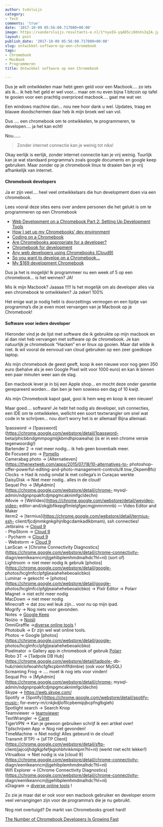 ```yaml
---
author: tvdsluijs
category:
- Tech
comments: 'true'
date: '2017-10-09 05:56:00.717000+00:00'
image: https://vandersluijs.resultants-e.nl/1*nyoIG-yq4D5ci0dnXsIqIA.jpeg
layout: post
publish_date: '2017-10-09 05:56:00.717000+00:00'
slug: ontwikkel-software-op-een-chromebook
tags:
- Chromebook
- MacBook
- Programmeren
title: Ontwikkel software op een Chromebook

---
```

Dus je wilt ontwikkelen maar hebt geen geld voor een Macbook…. zo iets als ik…
ik heb het geld er wel voor… maar om nu even bijna 1 bitcoin op tafel te
gooien voor een prachtig overpriced macbook…. gaat me wat ver.

Een windows machine dan… nou nee hoor dank u wel. Updates, traag en blauwe
doodschermen daar heb ik mijn broek wel van vol.

Dus …. een chromebook om te ontwikkelen, te programmeren, te developen…. ja
het kan echt!

Nou……

> Zonder internet connectie kan je weinig tot niks!

Okay eerlijk is eerlijk, zonder internet connectie kan je vrij weinig.
Tuurlijk kan je wat standaard programma’s zoals google documents en google
keep gebruiken. Maar zonder op je chromebook linux te draaien ben je vrij
afhankelijk van internet.

#### Chromebook developers

Ja er zijn veel…. heel veel ontwikkelaars die hun development doen via een
chromebook.

Lees vooral deze sites eens over andere personen die het gelukt is om te
programmeren op een Chromebook

  * [Web Development on a Chromebook Part 2: Setting Up Development Tools](https://www.stuarthealey.com/web-development-on-a-chromebook-part-2-setting-up-development-tools/index.html)
  * [How I set up my Chromebooks’ dev environment](https://gist.github.com/rachelmyers/d7023ef34e58fe925f9c)
  * [Coding on a Chromebook](https://headmelted.com/coding-on-a-chromebook-84335cce96c8)
  * [Are Chromebooks appropriate for a developer?](https://www.quora.com/Are-Chromebooks-appropriate-for-a-developer-If-yes-which-one)
  * [Chromebook for development](https://teamtreehouse.com/community/chromebook-for-development)
  * [Any web developers using Chromebooks (Cloud9)](https://www.reddit.com/r/chromeos/comments/45u6l5/any_web_developers_using_chromebooks_cloud9/)
  * [So you want to develop on a Chromebook…](http://www.techrepublic.com/article/so-you-want-to-develop-on-a-chromebook/)
  * [My $169 development Chromebook](https://blog.lessonslearned.org/building-a-more-secure-development-chromebook/)

Dus ja het is mogelijk! Ik programmeer nu een week of 5 op een chromebook… is
het wennen? JA!

Mis ik mijn Macbook? Jaaaaa !!!!! Is het mogelijk om als developer alles via
een chromebook te ontwikkelen? Ja zeker! 100%

Het enige wat je nodig hebt is doorzettings vermogen en een lijstje van
programma’s die je even moet vervangen van je Macbook op je Chromebook!

#### Software voor iedere developer

Hieronder vind je de lijst met software die ik gebruikte op mijn macbook en al
dan niet heb vervangen met software op de chromebook. Je kan natuurlijk je
chromebook “Hacken” en er linux op gooien. Maar dat wilde ik niet. Ik wil
vooral de eenvoud van cloud gebruiken op een zeer goedkope laptop.

Als mijn chromebook de geest geeft, koop ik een nieuwe voor nog geen 350 euro
(behalve als je een Google Pixel wilt voor 1000 euro) en kan ik binnen een
paar minuten weer aan de slag.

Een macbook lever je in bij een Apple shop… en mocht deze onder garantie
gerepareerd worden… dan ben je hem sowieso een dag of 10 kwijt.

Als mijn Chromebook kapot gaat, gooi ik hem weg en koop ik een nieuwe!

Maar goed…. software! Je hebt het nodig als developer, ssh connecties, een IDE
om te ontwikkelen, wellicht een soort textwrangler om snel wat code in te
schrijven… nou don’t worry het is er allemaal! Bijna allemaal.

1password -> [1password](https://chrome.google.com/webstore/detail/1password-
beta/phicbbndgmmpogmijjkbmdhpioaieaha) (is er in een chrome versie
tegenwoordig!)  
Bartender 2 -> niet meer nodig… ik heb geen bovenbalk meer.  
Be Focused pro ->
[Pomello](https://chrome.google.com/webstore/detail/pomello/ahjnfakocpfoocnncbgmondnnnlfjide)  
Camerabag photo ->
[Alternatieven](https://thenextweb.com/apps/2015/07/18/10-alternatives-to-
photoshop-offer-powerful-editing-and-photo-management-controls/#.tnw_OkpemBfo)  
Clocks -> Had ik nodig omdat ik met collega’s in Curaçao werkte  
DaisyDisk -> Niet meer nodig.. alles in de cloud!  
Sequel Pro -> [MyAdmin](https://chrome.google.com/webstore/detail/chrome-
mysql-admin/ndgnpnpakfcdjmpgmcaknimfgcldechn)  
iMovie -> [WeVideo](https://chrome.google.com/webstore/detail/wevideo-video-
editor-and/okgjbfikepgflmlelgfgecmgjnmnmnnb) — Video Editor and Maker  
iterm2 -> [termius](https://chrome.google.com/webstore/detail/termius-ssh-
client/fjcdjmmkgnkgihjnlbgcdamkadlkbmam), ssh connecties!  
Jetbrains -> [Cloud 9](https://c9.io/)  
\- PhpStorm -> [Cloud 9](https://c9.io/)  
\- Pycharm -> [Cloud 9](https://c9.io/)  
\- Webstorm -> [Cloud 9](https://c9.io/)  
LanScan -> [Chrome Connectivity
Diagnostics](https://chrome.google.com/webstore/detail/chrome-connectivity-
diagn/eemlkeanncmjljgehlbplemhmdmalhdc?hl=nl) (sort of)  
Lightroom -> niet meer nodig ik gebruik
[photos](https://chrome.google.com/webstore/detail/google-
photos/hcglmfcclpfgljeaiahehebeoaiicbko)  
Luminar -> gekocht ->
[photos](https://chrome.google.com/webstore/detail/google-
photos/hcglmfcclpfgljeaiahehebeoaiicbko) -> Pixlr Editor -> Polarr  
Magnet -> niet echt meer nodig  
MacDown -> niet meer nodig  
Minecraft -> dat zou wel leuk zijn… voor nu op mijn ipad.  
Mogrify -> Nog niets voor gevonden.  
Notes -> [Google Keep](https://www.google.com/keep/)  
Noizio -> [Noisli](https://www.noisli.com/)  
OmniGraffle ->[diverse online
tools](https://www.google.nl/search?q=chromebook+diagram+app&rlz=1CAACAV_enNL758NL759&oq=chrome+book+diagram&aqs=chrome.2.69i57j0l5.5296j0j4&sourceid=chrome&ie=UTF-8)
!  
Photobulk -> Er zijn wel wat online tools.  
Photos -> Google [photos](https://chrome.google.com/webstore/detail/google-
photos/hcglmfcclpfgljeaiahehebeoaiicbko)  
Pixelmator -> Gallery app in chromebook of gebruik
[Polarr](https://www.polarr.co/chrome/0?platform=polarr&label=homepage_website)  
Robo 3T -> [Tadpole DB Hub](https://chrome.google.com/webstore/detail/tadpole-
db-hub/nlelclofeoahhcfgfkcpbmhflfdimbie) (ook voor MySQL)  
Screaming Frog -> …. moet ik nog iets voor vinden!  
Sequal Pro -> [MyAdmin](https://chrome.google.com/webstore/detail/chrome-
mysql-admin/ndgnpnpakfcdjmpgmcaknimfgcldechn)  
Skype -> <https://web.skype.com/>  
Spotify -> [Spotify](https://chrome.google.com/webstore/detail/spotify-music-
for-every-m/cnkjkdjlofllcpbemipjbcpfnglbgieh)  
Spotlight search -> Search Knop  
Teamviewer ->
[teamviewer](https://chrome.google.com/webstore/detail/teamviewer/oooiobdokpcfdlahlmcddobejikcmkfo?hl=nl)  
TextWrangler ->
[Caret](https://chrome.google.com/webstore/detail/caret/fljalecfjciodhpcledpamjachpmelml)  
TigerVPN -> Kan je gewoon gebruiken schrijf ik een artikel over!  
Tijdschrijven App -> Nog niet gevonden!  
TimeMachine -> Niet nodig! Alles gebeurd in de cloud!  
Transmit (FTP) -> [sFTP
Client](https://chrome.google.com/webstore/detail/sftp-
client/jajcoljhdglkjpfefjkgiohbhnkkmipm?hl=nl) (werkt niet echt lekker!)  
Vitrualbox -> Niet nodig is via [cloud
9](https://chrome.google.com/webstore/detail/chrome-connectivity-
diagn/eemlkeanncmjljgehlbplemhmdmalhdc?hl=nl)  
Wifi Explorer -> [Chrome Connectivity
Diagnostics](https://chrome.google.com/webstore/detail/chrome-connectivity-
diagn/eemlkeanncmjljgehlbplemhmdmalhdc?hl=nl)  
xDiagram -> [diverse online
tools](https://www.google.nl/search?q=chromebook+diagram+app&rlz=1CAACAV_enNL758NL759&oq=chrome+book+diagram&aqs=chrome.2.69i57j0l5.5296j0j4&sourceid=chrome&ie=UTF-8)
!

Zo zie je maar dat er ook voor een macbook gebruiker en developer enorm veel
vervangingen zijn voor de programma’s die je nu gebruikt.

Nog niet overtuigd? De markt van Chromebooks groeit hard!

[The Number of Chromebook Developers Is Growing
Fast](http://www.omgchrome.com/chromebook-developer-tools-codenvy-increase/)

